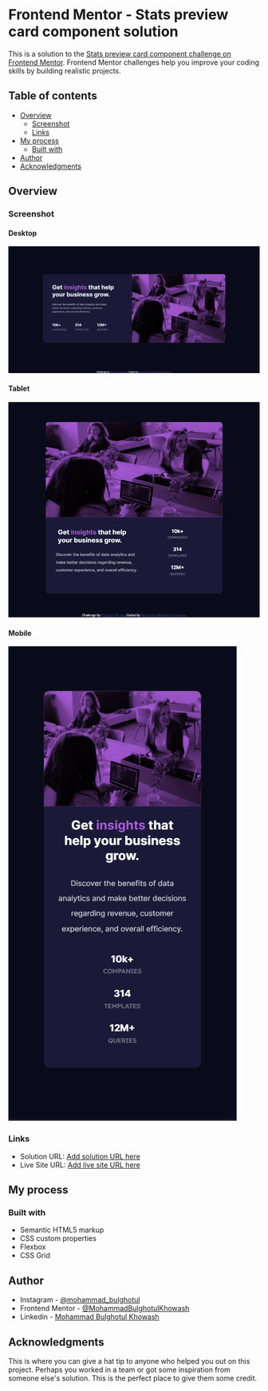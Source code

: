# Frontend Mentor - Stats preview card component solution

This is a solution to the [Stats preview card component challenge on Frontend Mentor](https://www.frontendmentor.io/challenges/stats-preview-card-component-8JqbgoU62). Frontend Mentor challenges help you improve your coding skills by building realistic projects. 

## Table of contents

- [Overview](#overview)
  - [Screenshot](#screenshot)
  - [Links](#links)
- [My process](#my-process)
  - [Built with](#built-with)
- [Author](#author)
- [Acknowledgments](#acknowledgments)

## Overview

### Screenshot

#### Desktop
![Desktop](./images/Desktop.png)

#### Tablet
![Tablet](./images/Tablet.png)

#### Mobile
![Mobile](./images/Mobile.png)

### Links

- Solution URL: [Add solution URL here](https://www.frontendmentor.io/solutions/responsive-design-stats-preview-card-component-with-vanilla-css-t4Tw3ySleR)
- Live Site URL: [Add live site URL here](https://mohammadbulghotulkhowash.github.io/stats-preview-card-component.github.io/)

## My process

### Built with

- Semantic HTML5 markup
- CSS custom properties
- Flexbox
- CSS Grid

## Author

- Instagram - [@mohammad_bulghotul](https://www.instagram.com/mohammad_bulghotul?igsh=MXB4djU3YXRhejNheA==)
- Frontend Mentor - [@MohammadBulghotulKhowash](https://www.frontendmentor.io/profile/MohammadBulghotulKhowash)
- Linkedin - [Mohammad Bulghotul Khowash](https://www.linkedin.com/in/mohammad-bulghotul-khowash-78773a2a7?utm_source=share&utm_campaign=share_via&utm_content=profile&utm_medium=android_app)

## Acknowledgments

This is where you can give a hat tip to anyone who helped you out on this project. Perhaps you worked in a team or got some inspiration from someone else's solution. This is the perfect place to give them some credit.
